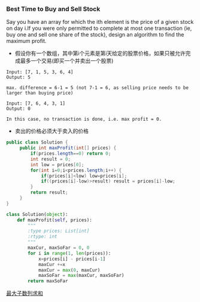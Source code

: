 ### Best Time to Buy and Sell Stock

Say you have an array for which the ith element is the price of a given stock on day i.If you were only permitted to complete at most one transaction (ie, buy one and sell one share of the stock), design an algorithm to find the maximum profit.

* 假设你有一个数组，其中第i个元素是第i天给定的股票价格，如果只被允许完成最多一个交易(即买一个并卖出一个股票)

``` 
Input: [7, 1, 5, 3, 6, 4]
Output: 5

max. difference = 6-1 = 5 (not 7-1 = 6, as selling price needs to be larger than buying price)
```

```
Input: [7, 6, 4, 3, 1]
Output: 0

In this case, no transaction is done, i.e. max profit = 0.
```
* 卖出的价格必须大于卖入的价格

``` java
public class Solution {
     public int maxProfit(int[] prices) {
         if(prices.length==0) return 0;
         int result = 0;
         int low = prices[0];
         for(int i=0;i<prices.length;i++) {
             if(prices[i]<low) low=prices[i];
             if((prices[i]-low)>result) result = prices[i]-low;
         }
         return result;
     }
}
```

``` python
class Solution(object):
    def maxProfit(self, prices):
        """
        :type prices: List[int]
        :rtype: int
        """
        maxCur, maxSoFar = 0, 0
        for i in range(1, len(prices)):
            x=prices[i] - prices[i-1]
            maxCur +=x
            maxCur = max(0, maxCur)
            maxSoFar = max(maxCur, maxSoFar)
        return maxSoFar
```

[最大子数列求和](https://zh.wikipedia.org/wiki/最大子数列问题)